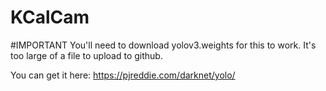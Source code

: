 # KCalCam

#IMPORTANT
You'll need to download yolov3.weights for this to work. It's too large of a file to upload to github. 

You can get it here: https://pjreddie.com/darknet/yolo/
